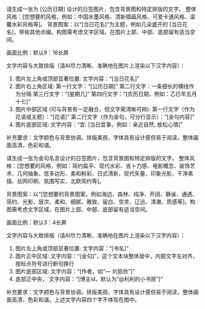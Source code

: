 请生成一张为 [公历日期] 设计的日签图片，包含背景图和特定排版的文字。
整体风格：[您想要的风格，例如：中国水墨风格、清新插画风格、可爱卡通风格、温馨水彩风格等]。
背景图案：以“[当日花名]”为主题，例如几朵盛开的 [当日花名]，带些其他点缀。构图需考虑文字区域，在图片上部、中部、底部留有适当空间。

画面比例：默认9：16长屏

文字内容与大致排版（请AI尽力清晰、准确地在图片上渲染以下汉字内容）：

1. 图片左上角或顶部显著位置:
   文字内容：“[当日花名]”
2. 图片右上角区域:
   第一行文字：“[公历日期]”
   第二行文字：一条细长的横线作为分隔
   第三行文字：“[星期几]”
   第四行文字：“[农历日期，例如：乙巳年五月十七]”
3. 图片中部区域 (可与背景有一定融合，但文字需清晰可辨):
   第一行文字（作为花语或主题）：“[花语]”
   第二行文字（作为金句，可分行显示）：“[金句内容]”
4. 图片底部区域:
   文字内容：“宜: [当日宜事，例如：亲近自然, 放松心情]”

补充要求：文字颜色与背景协调，排版美观，字体具有设计感但易于阅读，整体画面高清，色彩和谐。



请生成一张为金句名言设计的日签图片，包含背景图和特定排版的文字。
整体风格：[您想要的风格，例如：简约扁平、现代水彩、吉卜力感、电影概念、装饰艺术、几何抽象、低多边形、柔和粉彩、日式清新、现代矢量、印象光影、干净素描、丝网印刷、氛围写实、北欧简约等]。

背景图案：以“[您想要的背景图案，例如海边、森林、纯净、开阔、静谧、通透、简约、光影、层次、柔和、细腻、雅致、留白、空灵、辽远、清澈、质感等]。构图需考虑文字区域，在图片上部、中部、底部留有适当空间。

画面比例：默认3：4长屏

文字内容与大致排版（请AI尽力清晰、准确地在图片上渲染以下汉字内容）：

1. 图片左上角或顶部显著位置:
   文字内容：“[书名]”
2. 图片正中区域:
   文字内容：“[金句]”，这个文本块整体居中，内部文字左对齐，按标点符号进行断句换行
3. 图片底部区域:
   文字内容：“[作者，如“— 刘慈欣”]”
4. 底部正中央，
   文字内容：“[博主id，默认为“@利利的小书房”]”

补充要求：文字颜色与背景协调，排版美观，字体具有设计感但易于阅读，整体画面高清，色彩和谐。上述文字内容四个字不体现在图中。
